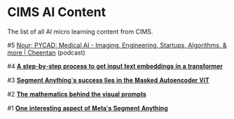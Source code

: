 # CIMS AI Content
The list of all AI micro learning content from CIMS.

#5 [Nour; PYCAD: Medical AI - Imaging, Engineering, Startups, Algorithms, & more | Cheentan](https://youtu.be/c97y-7FfRuY) (podcast)

#4 [𝐀 𝐬𝐭𝐞𝐩-𝐛𝐲-𝐬𝐭𝐞𝐩 𝐩𝐫𝐨𝐜𝐞𝐬𝐬 𝐭𝐨 𝐠𝐞𝐭 𝐢𝐧𝐩𝐮𝐭 𝐭𝐞𝐱𝐭 𝐞𝐦𝐛𝐞𝐝𝐝𝐢𝐧𝐠𝐬 𝐢𝐧 𝐚 𝐭𝐫𝐚𝐧𝐬𝐟𝐨𝐫𝐦𝐞𝐫](https://www.linkedin.com/posts/cims-cheentan_statistics-machinelearning-datascience-activity-7294319183956254720-HA9a?utm_source=share&utm_medium=member_desktop&rcm=ACoAAFeg4y8BlQgeOMMa3WVzsLvJ6fUUK1sPZ4Y)

#3 [𝐒𝐞𝐠𝐦𝐞𝐧𝐭 𝐀𝐧𝐲𝐭𝐡𝐢𝐧𝐠'𝐬 𝐬𝐮𝐜𝐜𝐞𝐬𝐬 𝐥𝐢𝐞𝐬 𝐢𝐧 𝐭𝐡𝐞 𝐌𝐚𝐬𝐤𝐞𝐝 𝐀𝐮𝐭𝐨𝐞𝐧𝐜𝐨𝐝𝐞𝐫 𝐕𝐢𝐓](https://www.linkedin.com/posts/cims-cheentan_statistics-machinelearning-deeplearning-activity-7293969330440912896-X6M2?utm_source=share&utm_medium=member_desktop&rcm=ACoAAFeg4y8BlQgeOMMa3WVzsLvJ6fUUK1sPZ4Y)

#2 [𝐓𝐡𝐞 𝐦𝐚𝐭𝐡𝐞𝐦𝐚𝐭𝐢𝐜𝐬 𝐛𝐞𝐡𝐢𝐧𝐝 𝐭𝐡𝐞 𝐯𝐢𝐬𝐮𝐚𝐥 𝐩𝐫𝐨𝐦𝐩𝐭𝐬](https://www.linkedin.com/posts/cims-cheentan_statistics-machinelearning-deeplearning-activity-7293606928558002176-v2B3?utm_source=share&utm_medium=member_desktop&rcm=ACoAAFeg4y8BlQgeOMMa3WVzsLvJ6fUUK1sPZ4Y)

#1 [𝐎𝐧𝐞 𝐢𝐧𝐭𝐞𝐫𝐞𝐬𝐭𝐢𝐧𝐠 𝐚𝐬𝐩𝐞𝐜𝐭 𝐨𝐟 𝐌𝐞𝐭𝐚'𝐬 𝐒𝐞𝐠𝐦𝐞𝐧𝐭 𝐀𝐧𝐲𝐭𝐡𝐢𝐧𝐠](https://www.linkedin.com/posts/cims-cheentan_statistics-machinelearning-deeplearning-activity-7293290305510940673-2xxh?utm_source=share&utm_medium=member_desktop&rcm=ACoAAFeg4y8BlQgeOMMa3WVzsLvJ6fUUK1sPZ4Y)
